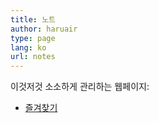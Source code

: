 ```yaml
---
title: 노트
author: haruair
type: page
lang: ko
url: notes
---
```


이것저것 소소하게 관리하는 웹페이지:

- [즐겨찾기](/ko/bookmarks/)

